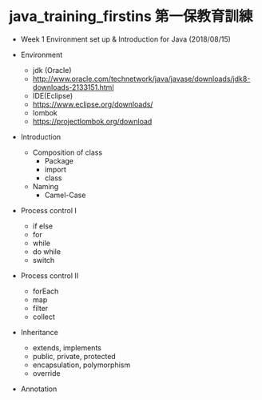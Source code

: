 # java_training_firstins 第一保教育訓練
- Week 1 Environment set up & Introduction for Java (2018/08/15)
 - Environment
    - jdk (Oracle)
     - http://www.oracle.com/technetwork/java/javase/downloads/jdk8-downloads-2133151.html
    - IDE(Eclipse)
     - https://www.eclipse.org/downloads/
    - lombok
     - https://projectlombok.org/download
 
 - Introduction
    - Composition of class
      - Package
      - import
      - class
    - Naming
      - Camel-Case
 - Process control I
    - if else
    - for
    - while
    - do while
    - switch
 - Process control II
    - forEach
    - map
    - filter
    - collect
 - Inheritance
    - extends, implements
    - public, private, protected
    - encapsulation, polymorphism
    - override
 - Annotation
